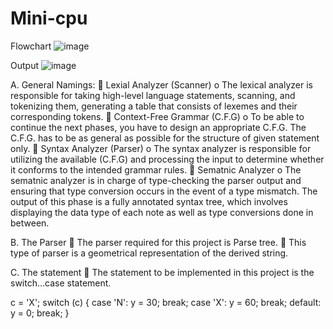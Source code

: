 # Mini-cpu

Flowchart
![image](https://github.com/3bdallaaa/Mini-cpu/assets/118936824/f4fdccb3-a2c3-4db1-bc0f-c14e90a5f67d)

Output
![image](https://github.com/3bdallaaa/Mini-cpu/assets/118936824/38de940e-06b3-4de1-b437-daf96b388a2f)

A. General Namings:
 Lexial Analyzer (Scanner)
o The lexical analyzer is responsible for taking high-level language statements, scanning, and tokenizing them, generating a table that consists of lexemes and their corresponding tokens.
 Context-Free Grammar (C.F.G)
o To be able to continue the next phases, you have to design an appropriate C.F.G. The C.F.G. has to be as general as possible for the structure of given statement only.
 Syntax Analyzer (Parser)
o The syntax analyzer is responsible for utilizing the available (C.F.G) and processing the input to determine whether it conforms to the intended grammar rules.
 Sematnic Analyzer
o The sematnic analyzer is in charge of type-checking the parser output and ensuring that type conversion occurs in the event of a type mismatch. The output of this phase is a fully annotated syntax tree, which involves displaying the data type of each note as well as type conversions done in between.

B. The Parser
 The parser required for this project is Parse tree.
 This type of parser is a geometrical representation of the derived string.

C. The statement
 The statement to be implemented in this project is the switch…case statement.

c = 'X';
switch (c)
{
case 'N':
y = 30;
break;
case 'X':
y = 60;
break;
default:
y = 0;
break;
}
